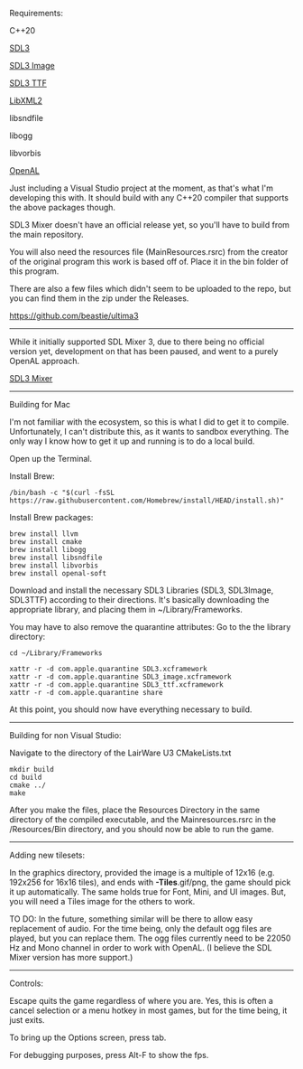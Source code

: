 Requirements:

C++20

[SDL3](https://github.com/libsdl-org/SDL/releases/tag/release-3.2.10)

[SDL3 Image](https://github.com/libsdl-org/SDL_image/releases)

[SDL3 TTF](https://github.com/libsdl-org/SDL_ttf/releases/preview-3.1.0)

[LibXML2](https://github.com/GNOME/libxml2)

libsndfile

libogg

libvorbis

[OpenAL](https://www.openal.org/downloads/)

Just including a Visual Studio project at the moment, as that's what I'm developing this with.  It should build with any C++20 compiler that supports the above packages though.

SDL3 Mixer doesn't have an official release yet, so you'll have to build from the main repository.

You will also need the resources file (MainResources.rsrc) from the creator of the original program this work is based off of.  Place it in the bin folder of this program.

There are also a few files which didn't seem to be uploaded to the repo, but you can find them in the zip under the Releases.

https://github.com/beastie/ultima3

*******************************************************************************

While it initially supported SDL Mixer 3, due to there being no official version yet, development on that has been paused, and went to a purely OpenAL approach.

[SDL3 Mixer](https://github.com/libsdl-org/SDL_mixer/)

*******************************************************************************

Building for Mac

I'm not familiar with the ecosystem, so this is what I did to get it to compile.  Unfortunately, I can't distribute this, as it wants to sandbox everything.  The only way I know how to get it up and running is to do a local build.

Open up the Terminal.

Install Brew:

```
/bin/bash -c "$(curl -fsSL https://raw.githubusercontent.com/Homebrew/install/HEAD/install.sh)"
```

Install Brew packages:

```
brew install llvm
brew install cmake
brew install libogg
brew install libsndfile
brew install libvorbis
brew install openal-soft
```
Download and install the necessary SDL3 Libraries (SDL3, SDL3Image, SDL3TTF) according to their directions.
It's basically downloading the appropriate library, and placing them in ~/Library/Frameworks.

You may have to also remove the quarantine attributes:
Go to the the library directory:
```
cd ~/Library/Frameworks

xattr -r -d com.apple.quarantine SDL3.xcframework
xattr -r -d com.apple.quarantine SDL3_image.xcframework
xattr -r -d com.apple.quarantine SDL3_ttf.xcframework
xattr -r -d com.apple.quarantine share
```
At this point, you should now have everything necessary to build.

*******************************************************************************

Building for non Visual Studio:

Navigate to the directory of the LairWare U3 CMakeLists.txt

```
mkdir build
cd build
cmake ../
make
```

After you make the files, place the Resources Directory in the same directory of the compiled executable, and the Mainresources.rsrc in the /Resources/Bin directory, and you should now be able to run the game.

*******************************************************************************

Adding new tilesets:

In the graphics directory, provided the image is a multiple of 12x16 (e.g. 192x256 for 16x16 tiles), and ends with **-Tiles**.gif/png, the game should pick it up automatically.  The same holds true for Font, Mini, and UI images.  But, you will need a Tiles image for the others to work.

TO DO: In the future, something similar will be there to allow easy replacement of audio.  For the time being, only the default ogg files are played, but you can replace them.  The ogg files currently need to be 22050 Hz and Mono channel in order to work with OpenAL.  (I believe the SDL Mixer version has more support.)

*******************************************************************************

Controls:

Escape quits the game regardless of where you are.  Yes, this is often a cancel selection or a menu hotkey in most games, but for the time being, it just exits.

To bring up the Options screen, press tab.

For debugging purposes, press Alt-F to show the fps.
